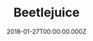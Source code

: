 ---
title: "Beetlejuice"
year: 1988
date: 2018-01-27T00:00:00.000Z
permalink: /almanac/movies/2018-01-27-beetlejuice/index.html
rating: 3
---